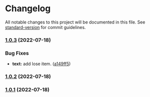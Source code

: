# Changelog

All notable changes to this project will be documented in this file. See [standard-version](https://github.com/conventional-changelog/standard-version) for commit guidelines.

### [1.0.3](https://github.com/Hti2022/star-battle/compare/v1.0.2...v1.0.3) (2022-07-18)

### Bug Fixes

- **text:** add lose item. ([a149ff5](https://github.com/Hti2022/star-battle/commit/a149ff5eebb93aa39543d12c31ebfa92d20ca8d6))

### [1.0.2](https://github.com/Hti2022/star-battle/compare/v1.0.1...v1.0.2) (2022-07-18)

### [1.0.1](https://github.com/Hti2022/star-battle/compare/v1.0.0...v1.0.1) (2022-07-18)
